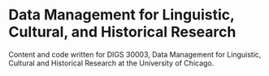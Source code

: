 # Data Management for Linguistic, Cultural, and Historical Research
Content and code written for DIGS 30003, Data Management for Linguistic, Cultural and Historical Research at the University of Chicago.

